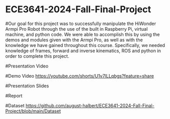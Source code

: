 # ECE3641-2024-Fall-Final-Project

#Our goal for this project was to successfully manipulate the HiWonder Armpi Pro Robot through the use of the built in Raspberry Pi, virtual machine, and python code. We were able to accomplish this by using the demos and modules given with the Armpi Pro, as well as with the knowledge we have gained throughout this course. Specifically, we needed knowledge of frames, forward and inverse kinematics, ROS and python in order to complete this project. 

#Presentation Video 

#Demo Video
https://youtube.com/shorts/U1v7lLLqbgs?feature=share

#Presentation Slides

#Report

#Dataset
https://github.com/august-halbert/ECE3641-2024-Fall-Final-Project/blob/main/Dataset

